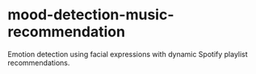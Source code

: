# mood-detection-music-recommendation
Emotion detection using facial expressions with dynamic Spotify playlist recommendations.
